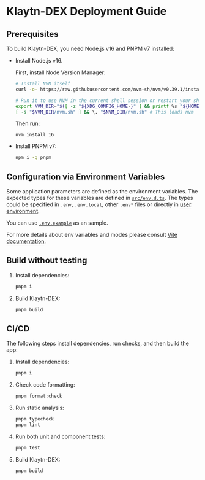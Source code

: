 # Klaytn-DEX Deployment Guide

## Prerequisites 

To build Klaytn-DEX, you need Node.js v16 and PNPM v7 installed:

- Install Node.js v16.

  First, install Node Version Manager:
   
  ```bash
  # Install NVM itself
  curl -o- https://raw.githubusercontent.com/nvm-sh/nvm/v0.39.1/install.sh | bash

  # Run it to use NVM in the current shell session or restart your shell
  export NVM_DIR="$([ -z "${XDG_CONFIG_HOME-}" ] && printf %s "${HOME}/.nvm" || printf %s "${XDG_CONFIG_HOME}/nvm")"
  [ -s "$NVM_DIR/nvm.sh" ] && \. "$NVM_DIR/nvm.sh" # This loads nvm
  ```

  Then run:

  ```
  nvm install 16
  ```

- Install PNPM v7:
   
  ```bash
  npm i -g pnpm
  ```

## Configuration via Environment Variables

Some application parameters are defined as the environment variables. The expected types for these variables are defined in [`src/env.d.ts`](../src/env.d.ts). The types could be specified in `.env`, `.env.local`, other `.env*` files or directly in [user environment](https://nodejs.org/api/process.html#processenv).

You can use [`.env.example`](../.env.example) as an sample.

For more details about env variables and modes please consult [Vite documentation](https://vitejs.dev/guide/env-and-mode.html).

## Build without testing

1. Install dependencies:

   ```bash 
   pnpm i
   ```

2. Build Klaytn-DEX:

   ```bash
   pnpm build
   ```

## CI/CD

The following steps install dependencies, run checks, and then build the app:

1. Install dependencies:

   ```bash 
   pnpm i
   ```

2. Check code formatting:
   
   ```bash
   pnpm format:check
   ```

3. Run static analysis:

   ```bash
   pnpm typecheck
   pnpm lint
   ```

4. Run both unit and component tests:

   ```bash
   pnpm test
   ```

5. Build Klaytn-DEX:

   ```bash
   pnpm build
   ```
